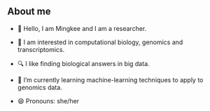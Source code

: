## About me

- 👋 Hello, I am Mingkee and I am a researcher.

- 👀 I am interested in computational biology, genomics and transcriptomics.
  
- 🔍 I like finding biological answers in big data.

-  🌱 I’m currently learning machine-learning techniques to apply to genomics data.

- 😄 Pronouns: she/her

